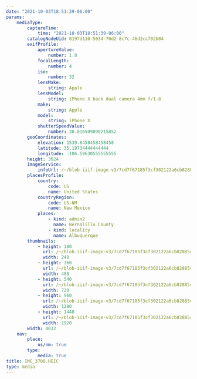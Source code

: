 ```yaml
---
date: "2021-10-03T18:51:39-06:00"
params:
    mediaType:
        captureTime:
            time: "2021-10-03T18:51:39-06:00"
        catalogNodeUid: 0197d110-5034-70d2-8c7c-46d2cc702b04
        exifProfile:
            apertureValue:
                number: 1.8
            focalLength:
                number: 4
            iso:
                number: 32
            lensMake:
                string: Apple
            lensModel:
                string: iPhone X back dual camera 4mm f/1.8
            make:
                string: Apple
            model:
                string: iPhone X
            shutterSpeedValue:
                number: 30.016509090215852
        geoCoordinates:
            elevation: 1539.8458458458458
            latitude: 35.19734444444444
            longitude: -106.59630555555555
        height: 3024
        imageService:
            infoUrl: /~/blob-iiif-image-v3/7cd7f67185f3cf302122a6cb82885c8d563c3d6a0b32bc9d166667f963352ec0/info.json
        placesProfile:
            country:
                code: US
                name: United States
            countryRegion:
                code: US-NM
                name: New Mexico
            places:
                - kind: admin2
                  name: Bernalillo County
                - kind: locality
                  name: Albuquerque
        thumbnails:
            - height: 180
              url: /~/blob-iiif-image-v3/7cd7f67185f3cf302122a6cb82885c8d563c3d6a0b32bc9d166667f963352ec0/full/240%2C180/0/default.jpg
              width: 240
            - height: 360
              url: /~/blob-iiif-image-v3/7cd7f67185f3cf302122a6cb82885c8d563c3d6a0b32bc9d166667f963352ec0/full/480%2C360/0/default.jpg
              width: 480
            - height: 540
              url: /~/blob-iiif-image-v3/7cd7f67185f3cf302122a6cb82885c8d563c3d6a0b32bc9d166667f963352ec0/full/720%2C540/0/default.jpg
              width: 720
            - height: 960
              url: /~/blob-iiif-image-v3/7cd7f67185f3cf302122a6cb82885c8d563c3d6a0b32bc9d166667f963352ec0/full/1280%2C960/0/default.jpg
              width: 1280
            - height: 1440
              url: /~/blob-iiif-image-v3/7cd7f67185f3cf302122a6cb82885c8d563c3d6a0b32bc9d166667f963352ec0/full/1920%2C1440/0/default.jpg
              width: 1920
        width: 4032
    nav:
        place:
            us/nm: true
        type:
            media: true
title: IMG_3708.HEIC
type: media
---
```

